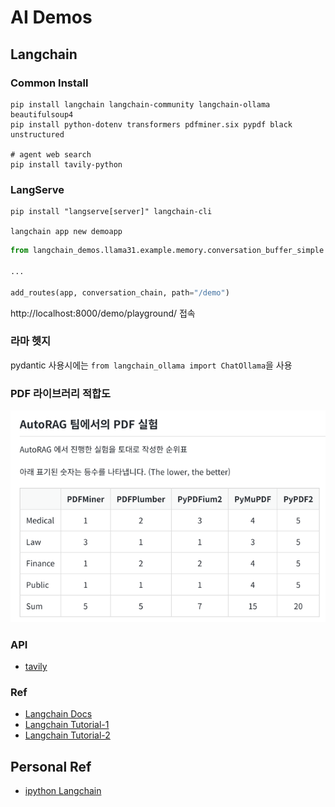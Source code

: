 # AI Demos

## Langchain

### Common Install

```shell
pip install langchain langchain-community langchain-ollama beautifulsoup4
pip install python-dotenv transformers pdfminer.six pypdf black unstructured

# agent web search
pip install tavily-python
```

### LangServe

```shell
pip install "langserve[server]" langchain-cli

langchain app new demoapp     
```

```python
from langchain_demos.llama31.example.memory.conversation_buffer_simple import chain as conversation_chain

...

add_routes(app, conversation_chain, path="/demo")
```

http://localhost:8000/demo/playground/ 접속

### 라마 헷지

pydantic 사용시에는 `from langchain_ollama import ChatOllama`을 사용

### PDF 라이브러리 적합도

![img.png](.docs/img.png)

### API
* [tavily](https://app.tavily.com/home)

### Ref

* [Langchain Docs](https://python.langchain.com/v0.2/docs/introduction/)
* [Langchain Tutorial-1](https://wikidocs.net/231393)
* [Langchain Tutorial-2](https://wikidocs.net/233348)

## Personal Ref

* [ipython Langchain](https://github.com/kwon0koang/test_langchain/blob/master/src/0200_memory.ipynb)